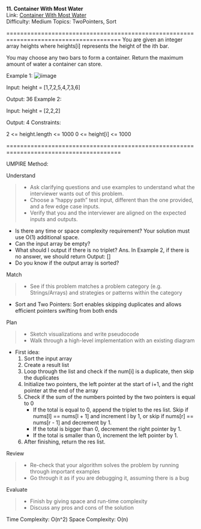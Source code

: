 **11. Container With Most Water**  
Link: [Container With Most Water](https://neetcode.io/problems/max-water-container?list=neetcode150)  
Difficulty: Medium
Topics: TwoPointers, Sort

=======================================================================================
You are given an integer array heights where heights[i] represents the height of the ith bar.

You may choose any two bars to form a container. Return the maximum amount of water a container can store.

Example 1:
![iimage]()



Input: height = [1,7,2,5,4,7,3,6]

Output: 36
Example 2:

Input: height = [2,2,2]

Output: 4
Constraints:

2 <= height.length <= 1000
0 <= height[i] <= 1000

=======================================================================================

UMPIRE Method:

Understand
> - Ask clarifying questions and use examples to understand what the interviewer wants out of this problem.
> - Choose a “happy path” test input, different than the one provided, and a few edge case inputs.
> - Verify that you and the interviewer are aligned on the expected inputs and outputs.
- Is there any time or space complexity requirement? Your solution must use O(1) additional space.
- Can the input array be empty?
- What should I output if there is no triplet? Ans. In Example 2, if there is no answer, we should return Output: []
- Do you know if the output array is sorted?
  
Match
> - See if this problem matches a problem category (e.g. Strings/Arrays) and strategies or patterns within the category
- Sort and Two Pointers: Sort enables skipping duplicates and allows efficient pointers swifting from both ends
  
Plan
> - Sketch visualizations and write pseudocode
> - Walk through a high-level implementation with an existing diagram
- First idea:
  1. Sort the input array
  2. Create a result list
  3. Loop through the list and check if the num[i] is a duplicate, then skip the duplicates
  4. Initialize two pointers, the left pointer at the start of i+1, and the right pointer at the end of the array
  5. Check if the sum of the numbers pointed by the two pointers is equal to 0
     - If the total is equal to 0, append the triplet to the res list. Skip if nums[l] == nums[l + 1] and increment l by 1, or skip if nums[r] == nums[r - 1] and decrement by 1.
     - If the total is bigger than 0, decrement the right pointer by 1.
     - If the total is smaller than 0, increment the left pointer by 1. 
  6. After finishing, return the res list.

Review
> - Re-check that your algorithm solves the problem by running through important examples
> - Go through it as if you are debugging it, assuming there is a bug

Evaluate
> - Finish by giving space and run-time complexity
> - Discuss any pros and cons of the solution


Time Complexity: O(n^2)
Space Complexity: O(n)

